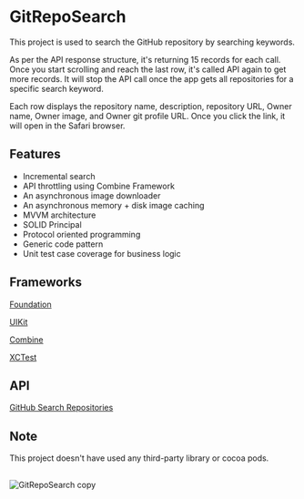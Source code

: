 # GitRepoSearch
This project is used to search the GitHub repository by searching keywords. 

As per the API response structure, it's returning 15 records for each call. Once you start scrolling and reach the last row, it's called API again to get more records. 
It will stop the API call once the app gets all repositories for a specific search keyword.

Each row displays the repository name, description, repository URL, Owner name, Owner image, and Owner git profile URL. Once you click the link, it will open in the Safari browser.

## Features
* Incremental search 
* API throttling using Combine Framework
* An asynchronous image downloader
* An asynchronous memory + disk image caching
* MVVM architecture 
* SOLID Principal
* Protocol oriented programming
* Generic code pattern
* Unit test case coverage for business logic

## Frameworks

[Foundation](https://developer.apple.com/documentation/foundation)

[UIKit](https://developer.apple.com/documentation/uikit/)

[Combine](https://developer.apple.com/documentation/combine/)

[XCTest](https://developer.apple.com/documentation/xctest/)

## API
[GitHub Search Repositories](https://docs.github.com/en/rest/search#search-repositories)

## Note
This project doesn't have used any third-party library or cocoa pods.

##
![GitRepoSearch copy](https://user-images.githubusercontent.com/7112264/197776530-12f0f5c7-6795-4f61-9bef-fbd9cc22d8ea.png)



